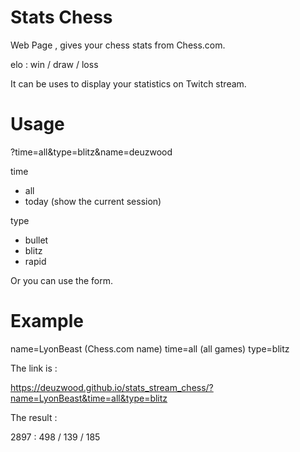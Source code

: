 # Stats Chess

Web Page , gives your chess stats from Chess.com.

elo : win / draw / loss

It can be uses to display your statistics on Twitch stream.

# Usage

?time=all&type=blitz&name=deuzwood

time
- all
- today (show the current session)

type
- bullet
- blitz
- rapid

Or you can use the form.

# Example

name=LyonBeast  (Chess.com name)
time=all        (all games)
type=blitz

The link is :

https://deuzwood.github.io/stats_stream_chess/?name=LyonBeast&time=all&type=blitz

The result :

2897 : 498 / 139 / 185